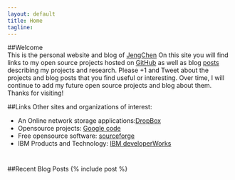 ```yaml
---
layout: default
title: Home
tagline: 
---
```


##Welcome    
This is the personal website and blog of [JengChen](about.html)
On this site you will find links to my open source projects hosted on [GitHub](https://github.com/) as well as blog [posts](blog.html) describing my projects and research. Please +1 and Tweet about the projects and blog posts that you find useful or interesting.
Over time, I will continue to add my future open source projects and blog about them. Thanks for visiting!

##Links
Other sites and organizations of interest:

- An Online network storage applications:[DropBox](http://db.tt/RycPvMhJ)
- Opensource projects: [Google code](https://code.google.com)
- Free opensource software: [sourceforge](http://sourceforge.net/)
- IBM Products and Technology: [IBM developerWorks](https://www.ibm.com/developerworks/cn/)   
 
#      
##Recent Blog Posts
{% include post %}
